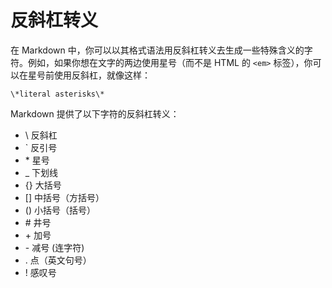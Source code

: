 # 反斜杠转义

在 Markdown 中，你可以以其格式语法用反斜杠转义去生成一些特殊含义的字符。例如，如果你想在文字的两边使用星号（而不是 HTML 的 `<em>` 标签），你可以在星号前使用反斜杠，就像这样：

    \*literal asterisks\*

Markdown 提供了以下字符的反斜杠转义：

- \\   反斜杠
- \`   反引号
- \*   星号
- \_   下划线
- \{\}  大括号
- \[\]  中括号（方括号）
- \(\)  小括号（括号）
- \#   井号
- \+   加号
- \-   减号 (连字符)
- \.   点（英文句号）
- \!   感叹号
